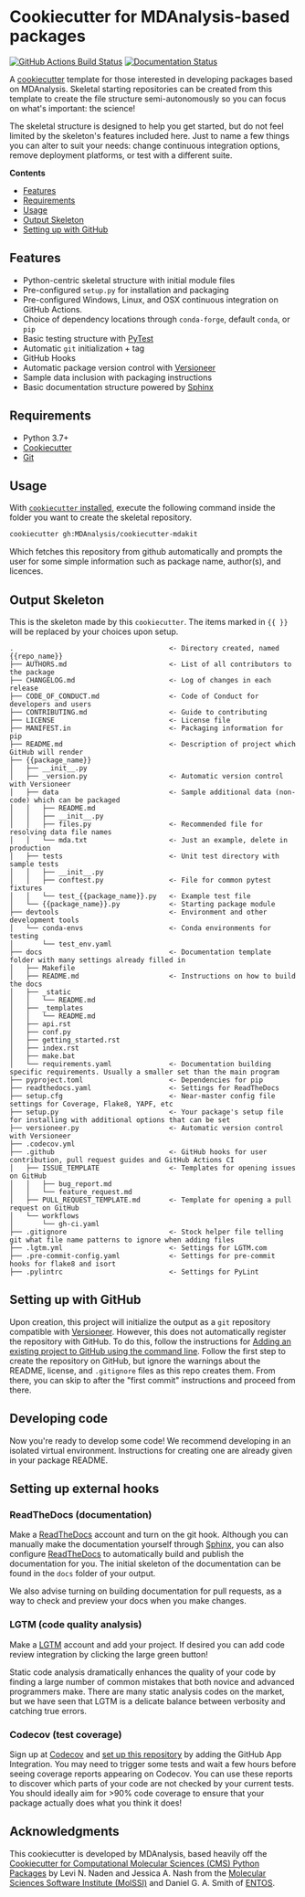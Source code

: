 # Cookiecutter for MDAnalysis-based packages
[//]: # (Badges)
[![GitHub Actions Build Status](https://github.com/MDAnalysis/cookiecutter-mdakit/actions/workflows/gh-ci/badge.svg)](https://github.com/MDAnalysis/cookiecutter-mdakit/actions?query=workflow%3A%22Cookiecutter+CI%22)
[![Documentation Status](https://readthedocs.org/projects/cookiecutter-mdakit/badge/?version=latest)](https://cookiecutter-mdakit.readthedocs.io/en/latest/?badge=latest)


A [cookiecutter](https://github.com/audreyr/cookiecutter) template for those interested in developing
packages based on MDAnalysis. Skeletal starting repositories can be created from this template to create the
file structure semi-autonomously so you can focus on what's important: the science!

The skeletal structure is designed to help you get started, but do not feel limited by the skeleton's features
included here. Just to name a few things you can alter to suit your needs: change continuous integration options,
remove deployment platforms, or test with a different suite.

**Contents**
* [Features](#features)
* [Requirements](#requirements)
* [Usage](#usage)
* [Output Skeleton](#output-skeleton)
* [Setting up with GitHub](#setting-up-with-github)


## Features
* Python-centric skeletal structure with initial module files
* Pre-configured `setup.py` for installation and packaging
* Pre-configured Windows, Linux, and OSX continuous integration on GitHub Actions.
* Choice of dependency locations through `conda-forge`, default `conda`, or `pip`
* Basic testing structure with [PyTest](https://docs.pytest.org/en/latest/)
* Automatic `git` initialization + tag
* GitHub Hooks
* Automatic package version control with [Versioneer](https://github.com/warner/python-versioneer)
* Sample data inclusion with packaging instructions
* Basic documentation structure powered by [Sphinx](http://www.sphinx-doc.org/en/master/)

## Requirements

* Python 3.7+
* [Cookiecutter](http://cookiecutter.readthedocs.io/en/latest/installation.html)
* [Git](https://git-scm.com/)

## Usage

With [`cookiecutter` installed](https://cookiecutter.readthedocs.io/en/latest/installation.html#install-cookiecutter),
execute the following command inside the folder you want to create the skeletal repository.

```bash
cookiecutter gh:MDAnalysis/cookiecutter-mdakit
```

Which fetches this repository from github automatically and prompts the user for some simple information such as
package name, author(s), and licences.

## Output Skeleton

This is the skeleton made by this `cookiecutter`. The items marked in `{{ }}` will be replaced by your choices
upon setup.

```
.                                      <- Directory created, named {{repo_name}}
├── AUTHORS.md                         <- List of all contributors to the package
├── CHANGELOG.md                       <- Log of changes in each release
├── CODE_OF_CONDUCT.md                 <- Code of Conduct for developers and users
├── CONTRIBUTING.md                    <- Guide to contributing
├── LICENSE                            <- License file
├── MANIFEST.in                        <- Packaging information for pip
├── README.md                          <- Description of project which GitHub will render
├── {{package_name}}
│   ├── __init__.py
│   ├── _version.py                    <- Automatic version control with Versioneer
│   ├── data                           <- Sample additional data (non-code) which can be packaged
│   │   ├── README.md
│   │   ├── __init__.py
│   │   ├── files.py                   <- Recommended file for resolving data file names
│   │   └── mda.txt                    <- Just an example, delete in production
│   ├── tests                          <- Unit test directory with sample tests
│   │   ├── __init__.py
│   │   ├── conftest.py                <- File for common pytest fixtures
│   │   └── test_{{package_name}}.py   <- Example test file
│   └── {{package_name}}.py            <- Starting package module
├── devtools                           <- Environment and other development tools
│   └── conda-envs                     <- Conda environments for testing
│       └── test_env.yaml
├── docs                               <- Documentation template folder with many settings already filled in
│   ├── Makefile
│   ├── README.md                      <- Instructions on how to build the docs
│   ├── _static
│   │   └── README.md
│   ├── _templates
│   │   └── README.md
│   ├── api.rst
│   ├── conf.py
│   ├── getting_started.rst
│   ├── index.rst
│   ├── make.bat
│   └── requirements.yaml              <- Documentation building specific requirements. Usually a smaller set than the main program
├── pyproject.toml                     <- Dependencies for pip
├── readthedocs.yaml                   <- Settings for ReadTheDocs
├── setup.cfg                          <- Near-master config file settings for Coverage, Flake8, YAPF, etc
├── setup.py                           <- Your package's setup file for installing with additional options that can be set
├── versioneer.py                      <- Automatic version control with Versioneer
├── .codecov.yml
├── .github                            <- GitHub hooks for user contribution, pull request guides and GitHub Actions CI
│   ├── ISSUE_TEMPLATE                 <- Templates for opening issues on GitHub
│   │   ├── bug_report.md
│   │   └── feature_request.md
│   ├── PULL_REQUEST_TEMPLATE.md       <- Template for opening a pull request on GitHub
│   └── workflows
│       └── gh-ci.yaml
├── .gitignore                         <- Stock helper file telling git what file name patterns to ignore when adding files
├── .lgtm.yml                          <- Settings for LGTM.com
├── .pre-commit-config.yaml            <- Settings for pre-commit hooks for flake8 and isort
├── .pylintrc                          <- Settings for PyLint
```


## Setting up with GitHub
Upon creation, this project will initialize the output as a `git` repository compatible with
[Versioneer](https://github.com/warner/python-versioneer). However, this does not automatically register the
repository with GitHub. To do this, follow the instructions for
[Adding an existing project to GitHub using the command line](https://help.github.com/articles/adding-an-existing-project-to-github-using-the-command-line/).
Follow the first step to create the repository on GitHub, but ignore the warnings about the README, license, and
`.gitignore` files as this repo creates them. From there, you can skip to after the "first commit" instructions and
proceed from there.

## Developing code

Now you're ready to develop some code!
We recommend developing in an isolated virtual environment.
Instructions for creating one are already given in your package README.



## Setting up external hooks

### ReadTheDocs (documentation)
Make a [ReadTheDocs](https://readthedocs.org) account and turn on the git hook. Although you can manually make the
documentation yourself through [Sphinx](http://www.sphinx-doc.org/en/master/usage/quickstart.html), you can also
configure [ReadTheDocs](https://docs.readthedocs.io/en/latest/getting_started.html) to automatically build and
publish the documentation for you. The initial skeleton of the documentation can be found in the `docs` folder
of your output.

We also advise turning on building documentation for pull requests, as a way to check and preview
your docs when you make changes.

### LGTM (code quality analysis)
Make a [LGTM](https://lgtm.com) account and add your project. If desired you can add code review integration by clicking the large green button!

Static code analysis dramatically enhances the quality of your code by finding a large number of common mistakes that both novice and advanced programmers make.
There are many static analysis codes on the market, but we have seen that LGTM is a delicate balance between verbosity and catching true errors.

### Codecov (test coverage)

Sign up at [Codecov](https://about.codecov.io/) and
[set up this repository](https://docs.codecov.com/docs/quick-start)
by adding the GitHub App Integration.
You may need to trigger some tests and wait a few hours
before seeing coverage reports appearing on Codecov.
You can use these reports to discover which parts of your code
are not checked by your current tests.
You should ideally aim for >90% code coverage to ensure that
your package actually does what you think it does!



## Acknowledgments

This cookiecutter is developed by MDAnalysis, based heavily off the
[Cookiecutter for Computational Molecular Sciences (CMS) Python Packages](https://github.com/MolSSI/cookiecutter-cms)
by Levi N. Naden and Jessica A. Nash
from the [Molecular Sciences Software Institute (MolSSI)](http://molssi.org/) and
Daniel G. A. Smith of [ENTOS](https://www.entos.ai/).
